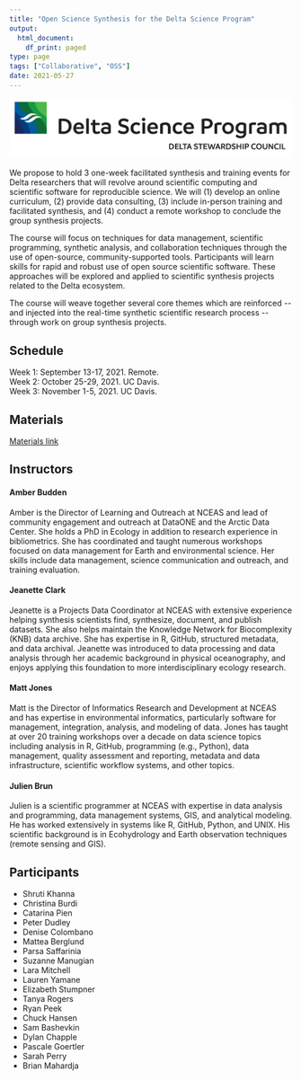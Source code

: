 ```yaml
---
title: "Open Science Synthesis for the Delta Science Program"
output:
  html_document:
    df_print: paged
type: page
tags: ["Collaborative", "OSS"]
date: 2021-05-27
---
```


![](DSP_Logo_Horizontal.jpg)

We propose to hold 3 one-week facilitated synthesis and training events
for Delta researchers that will revolve around scientific computing and
scientific software for reproducible science. We will (1) develop an
online curriculum, (2) provide data consulting, (3) include in-person
training and facilitated synthesis, and (4) conduct a remote workshop to
conclude the group synthesis projects.

The course will focus on techniques for data management, scientific
programming, synthetic analysis, and collaboration techniques through
the use of open-source, community-supported tools. Participants will
learn skills for rapid and robust use of open source scientific
software. These approaches will be explored and applied to scientific
synthesis projects related to the Delta ecosystem.

The course will weave together several core themes which are reinforced
-- and injected into the real-time synthetic scientific research process
-- through work on group synthesis projects.

## Schedule

Week 1: September 13-17, 2021. Remote.  
Week 2: October 25-29, 2021. UC Davis.  
Week 3: November 1-5, 2021. UC Davis.  

## Materials

[Materials link](https://learning.nceas.ucsb.edu/2021-09-delta/)

## Instructors

#### Amber Budden

Amber is the Director of Learning and Outreach at NCEAS and lead of community engagement and outreach at DataONE and the Arctic Data Center. She holds a PhD in Ecology in addition to research experience in bibliometrics. She has coordinated and taught numerous workshops focused on data management for Earth and environmental science. Her skills include data management, science communication and outreach, and training evaluation.

#### Jeanette Clark

Jeanette is a Projects Data Coordinator at NCEAS with extensive experience helping synthesis scientists find, synthesize, document, and publish datasets. She also helps maintain the Knowledge Network for Biocomplexity (KNB) data archive. She has expertise in R, GitHub, structured metadata, and data archival. Jeanette was introduced to data processing and data analysis through her academic background in physical oceanography, and enjoys applying this foundation to more interdisciplinary ecology research.

#### Matt Jones

Matt is the Director of Informatics Research and Development at NCEAS and has expertise in environmental informatics, particularly software for management, integration, analysis, and modeling of data. Jones has taught at over 20 training workshops over a decade on data science topics including analysis in R, GitHub, programming (e.g., Python), data management, quality assessment and reporting, metadata and data infrastructure, scientific workflow systems, and other topics.

#### Julien Brun

Julien is a scientific programmer at NCEAS with expertise in data analysis and programming, data management systems, GIS, and analytical modeling. He has worked extensively in systems like R, GitHub, Python, and UNIX. His scientific background is in Ecohydrology and Earth observation techniques (remote sensing and GIS).

## Participants

-    Shruti Khanna
-    Christina Burdi
-    Catarina Pien
-    Peter Dudley
-    Denise Colombano
-    Mattea Berglund
-    Parsa Saffarinia
-    Suzanne Manugian
-    Lara Mitchell
-    Lauren Yamane
-    Elizabeth Stumpner
-    Tanya Rogers
-    Ryan Peek
-    Chuck Hansen
-    Sam Bashevkin
-    Dylan Chapple
-    Pascale Goertler
-    Sarah Perry
-    Brian Mahardja
